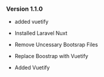 ### Version 1.1.0
- added vuetify

- Installed Laravel Nuxt

- Remove Uncessary Bootsrap Files

- Replace Boostrap with Vuetify

- Added Vuetify 